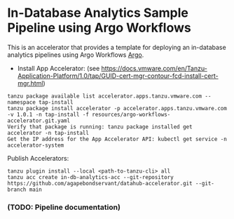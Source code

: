 # In-Database Analytics Sample Pipeline using Argo Workflows

This is an accelerator that provides a template for deploying an in-database analytics pipelines using Argo Workflows [Argo](https://argoproj.github.io/argo-workflows/).

* Install App Accelerator: (see https://docs.vmware.com/en/Tanzu-Application-Platform/1.0/tap/GUID-cert-mgr-contour-fcd-install-cert-mgr.html)
```
tanzu package available list accelerator.apps.tanzu.vmware.com --namespace tap-install
tanzu package install accelerator -p accelerator.apps.tanzu.vmware.com -v 1.0.1 -n tap-install -f resources/argo-workflows-accelerator.git.yaml
Verify that package is running: tanzu package installed get accelerator -n tap-install
Get the IP address for the App Accelerator API: kubectl get service -n accelerator-system
```

Publish Accelerators:
```
tanzu plugin install --local <path-to-tanzu-cli> all
tanzu acc create in-db-analytics-acc --git-repository https://github.com/agapebondservant/datahub-accelerator.git --git-branch main
```

### (TODO: Pipeline documentation)
